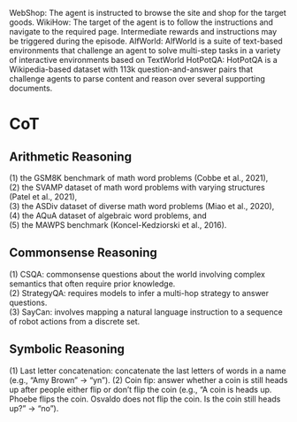 WebShop: The agent is instructed to browse the site and shop for the target goods.
WikiHow: The target of the agent is to follow the instructions and navigate to the required page. Intermediate rewards and instructions may be triggered during the episode.
AlfWorld: AlfWorld is a suite of text-based environments that challenge an agent to solve multi-step tasks in a variety of interactive environments based on TextWorld
HotPotQA: HotPotQA is a Wikipedia-based dataset with 113k question-and-answer pairs that challenge agents to parse content and reason over several supporting documents.

# CoT
## Arithmetic Reasoning
(1) the GSM8K benchmark of math word problems (Cobbe et al., 2021),  
(2) the SVAMP dataset of math word problems with varying structures (Patel et al., 2021),  
(3) the ASDiv dataset of diverse math word problems (Miao et al., 2020),  
(4) the AQuA dataset of algebraic word problems, and  
(5) the MAWPS benchmark (Koncel-Kedziorski et al., 2016).  

## Commonsense Reasoning
(1) CSQA: commonsense questions about the world involving complex semantics that often require prior knowledge.  
(2) StrategyQA: requires models to infer a multi-hop strategy to answer questions.  
(3) SayCan: involves mapping a natural language instruction to a sequence of robot actions from a discrete set.  

## Symbolic Reasoning
(1) Last letter concatenation: concatenate the last letters of words in a name (e.g., “Amy Brown” → “yn”).
(2) Coin fip: answer whether a coin is still heads up after people either flip or don’t flip the coin (e.g., “A coin is heads up. Phoebe flips the coin. Osvaldo does not flip the coin. Is the coin still heads up?” → “no”).  

